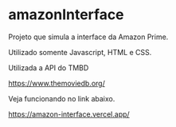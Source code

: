 # amazonInterface
 Projeto que simula a interface da Amazon Prime.
 
 Utilizado somente Javascript, HTML e CSS.
 

 Utilizada a API do TMBD
 
 https://www.themoviedb.org/


Veja funcionando no link abaixo.

https://amazon-interface.vercel.app/
